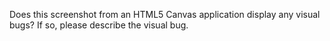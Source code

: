 Does this screenshot from an HTML5 Canvas application display any visual bugs? If so, please describe the visual bug.
